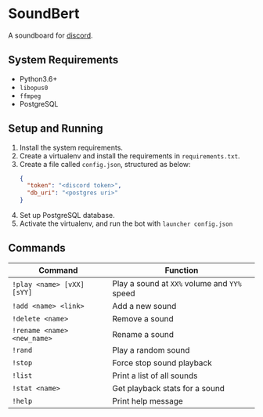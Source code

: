 # SoundBert

A soundboard for [discord](https://discordapp.com/).

## System Requirements

* Python3.6+
* `libopus0`
* `ffmpeg`
* PostgreSQL

## Setup and Running

1. Install the system requirements.
2. Create a virtualenv and install the requirements in `requirements.txt`.
3. Create a file called `config.json`, structured as below:
    ```json
    {
      "token": "<discord token>",
      "db_uri": "<postgres uri>"
    }
    ```
4. Set up PostgreSQL database.
5. Activate the virtualenv, and run the bot with `launcher config.json`

## Commands

| Command                         | Function                                     |
| ------------------------------- | -------------------------------------------- |
| `!play <name> [vXX] [sYY]`      | Play a sound at `XX%` volume and `YY%` speed |
| `!add <name> <link>`            | Add a new sound                              |
| `!delete <name>`                | Remove a sound                               |
| `!rename <name> <new_name>`     | Rename a sound                               |
| `!rand`                         | Play a random sound                          |
| `!stop`                         | Force stop sound playback                    |
| `!list`                         | Print a list of all sounds                   |
| `!stat <name>`                  | Get playback stats for a sound               |
| `!help`                         | Print help message                           |

